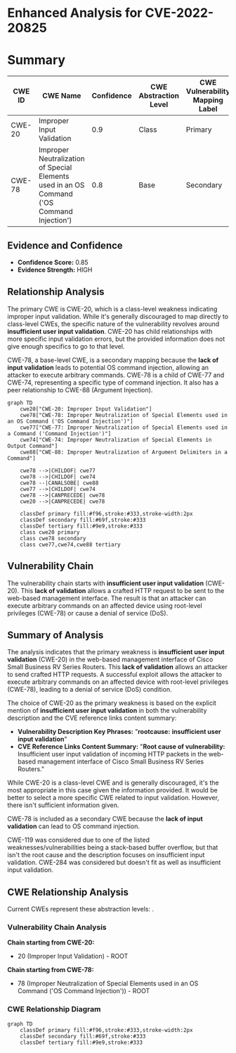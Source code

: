 # Enhanced Analysis for CVE-2022-20825

# Summary
| CWE ID | CWE Name | Confidence | CWE Abstraction Level | CWE Vulnerability Mapping Label | CWE-Vulnerability Mapping Notes |
|---|---|---|---|---|---|
| CWE-20 | Improper Input Validation | 0.9 | Class | Primary | Discouraged |
| CWE-78 | Improper Neutralization of Special Elements used in an OS Command ('OS Command Injection') | 0.8 | Base | Secondary | Allowed |

## Evidence and Confidence

*   **Confidence Score:** 0.85
*   **Evidence Strength:** HIGH

## Relationship Analysis
The primary CWE is CWE-20, which is a class-level weakness indicating improper input validation. While it's generally discouraged to map directly to class-level CWEs, the specific nature of the vulnerability revolves around **insufficient user input validation**. CWE-20 has child relationships with more specific input validation errors, but the provided information does not give enough specifics to go to that level.

CWE-78, a base-level CWE, is a secondary mapping because the **lack of input validation** leads to potential OS command injection, allowing an attacker to execute arbitrary commands. CWE-78 is a child of CWE-77 and CWE-74, representing a specific type of command injection. It also has a peer relationship to CWE-88 (Argument Injection).

```mermaid
graph TD
    cwe20["CWE-20: Improper Input Validation"]
    cwe78["CWE-78: Improper Neutralization of Special Elements used in an OS Command ('OS Command Injection')"]
    cwe77["CWE-77: Improper Neutralization of Special Elements used in a Command ('Command Injection')"]
    cwe74["CWE-74: Improper Neutralization of Special Elements in Output Command"]
    cwe88["CWE-88: Improper Neutralization of Argument Delimiters in a Command"]

    cwe78 -->|CHILDOF| cwe77
    cwe78 -->|CHILDOF| cwe74
    cwe78 --|CANALSOBE| cwe88
    cwe77 -->|CHILDOF| cwe74
    cwe78 -->|CANPRECEDE| cwe78
    cwe20 -->|CANPRECEDE| cwe78

    classDef primary fill:#f96,stroke:#333,stroke-width:2px
    classDef secondary fill:#69f,stroke:#333
    classDef tertiary fill:#9e9,stroke:#333
    class cwe20 primary
    class cwe78 secondary
    class cwe77,cwe74,cwe88 tertiary
```

## Vulnerability Chain
The vulnerability chain starts with **insufficient user input validation** (CWE-20). This **lack of validation** allows a crafted HTTP request to be sent to the web-based management interface. The result is that an attacker can execute arbitrary commands on an affected device using root-level privileges (CWE-78) or cause a denial of service (DoS).

## Summary of Analysis
The analysis indicates that the primary weakness is **insufficient user input validation** (CWE-20) in the web-based management interface of Cisco Small Business RV Series Routers. This **lack of validation** allows an attacker to send crafted HTTP requests. A successful exploit allows the attacker to execute arbitrary commands on an affected device with root-level privileges (CWE-78), leading to a denial of service (DoS) condition.

The choice of CWE-20 as the primary weakness is based on the explicit mention of **insufficient user input validation** in both the vulnerability description and the CVE reference links content summary:

*   **Vulnerability Description Key Phrases:** "**rootcause:** **insufficient user input validation**"
*   **CVE Reference Links Content Summary:** "**Root cause of vulnerability:** Insufficient user input validation of incoming HTTP packets in the web-based management interface of Cisco Small Business RV Series Routers."

While CWE-20 is a class-level CWE and is generally discouraged, it's the most appropriate in this case given the information provided. It would be better to select a more specific CWE related to input validation. However, there isn't sufficient information given.

CWE-78 is included as a secondary CWE because the **lack of input validation** can lead to OS command injection.

CWE-119 was considered due to one of the listed weaknesses/vulnerabilities being a stack-based buffer overflow, but that isn't the root cause and the description focuses on insufficient input validation. CWE-284 was considered but doesn't fit as well as insufficient input validation.


## CWE Relationship Analysis

Current CWEs represent these abstraction levels: .


### Vulnerability Chain Analysis

**Chain starting from CWE-20:**
- 20 (Improper Input Validation) - ROOT


**Chain starting from CWE-78:**
- 78 (Improper Neutralization of Special Elements used in an OS Command ('OS Command Injection')) - ROOT



### CWE Relationship Diagram

```mermaid
graph TD
    classDef primary fill:#f96,stroke:#333,stroke-width:2px
    classDef secondary fill:#69f,stroke:#333
    classDef tertiary fill:#9e9,stroke:#333
```